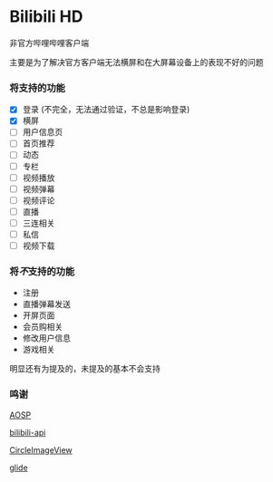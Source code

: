 # Bilibili HD
非官方哔哩哔哩客户端

主要是为了解决官方客户端无法横屏和在大屏幕设备上的表现不好的问题

### 将支持的功能
- [x] 登录 (不完全，无法通过验证，不总是影响登录)
- [x] 横屏
- [ ] 用户信息页
- [ ] 首页推荐
- [ ] 动态
- [ ] 专栏
- [ ] 视频播放
- [ ] 视频弹幕
- [ ] 视频评论
- [ ] 直播
- [ ] 三连相关
- [ ] 私信
- [ ] 视频下载

### 将***不***支持的功能
- 注册
- 直播弹幕发送
- 开屏页面
- 会员购相关
- 修改用户信息
- 游戏相关

明显还有为提及的，未提及的基本不会支持

### 鸣谢
[AOSP](https://source.android.com)

[bilibili-api](https://github.com/czp3009/bilibili-api)

[CircleImageView](https://github.com/hdodenhof/CircleImageView)

[glide](https://bumptech.github.io/glide/)
